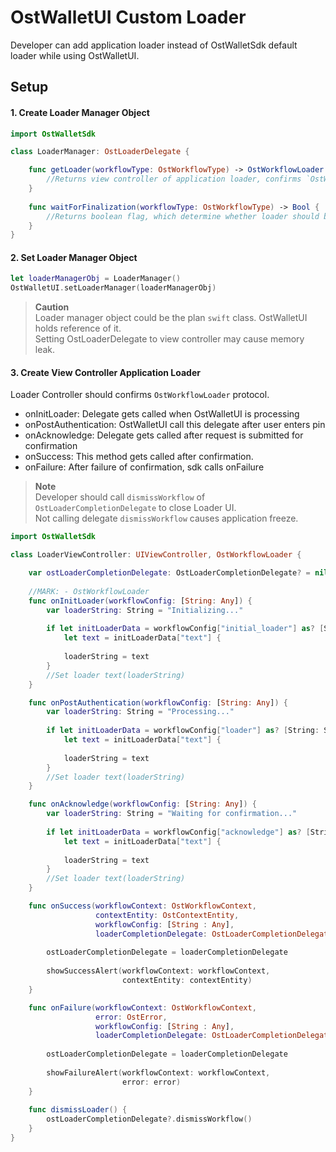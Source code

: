 # OstWalletUI Custom Loader

Developer can add application loader instead of OstWalletSdk default loader while using OstWalletUI.

## Setup

#### 1. Create Loader Manager Object

```Swift
import OstWalletSdk

class LoaderManager: OstLoaderDelegate {

    func getLoader(workflowType: OstWorkflowType) -> OstWorkflowLoader {
        //Returns view controller of application loader, confirms `OstWorkflowLoader` protocol
    }
    
    func waitForFinalization(workflowType: OstWorkflowType) -> Bool {
        //Returns boolean flag, which determine whether loader should be shown till workflow completion. 
    }
}
```
#### 2. Set Loader Manager Object

```Swift
let loaderManagerObj = LoaderManager()
OstWalletUI.setLoaderManager(loaderManagerObj)
```
> **Caution**<br/>
>Loader manager object could be the plan `swift` class. OstWalletUI holds reference of it.<br/>
>Setting OstLoaderDelegate to view controller may cause memory leak.

#### 3. Create View Controller Application Loader

Loader Controller should confirms `OstWorkflowLoader` protocol.

* onInitLoader: Delegate gets called when OstWalletUI is processing
* onPostAuthentication: OstWalletUI call this delegate after user enters pin
* onAcknowledge: Delegate gets called after request is submitted for confirmation
* onSuccess: This method gets called after confirmation.
* onFailure: After failure of confirmation, sdk calls onFailure

>**Note**<br/>
>Developer should call `dismissWorkflow` of `OstLoaderCompletionDelegate` to close Loader UI.<br/>
>Not calling delegate `dismissWorkflow` causes application freeze.

```Swift
import OstWalletSdk

class LoaderViewController: UIViewController, OstWorkflowLoader {

    var ostLoaderCompletionDelegate: OstLoaderCompletionDelegate? = nil
      
    //MARK: - OstWorkflowLoader
    func onInitLoader(workflowConfig: [String: Any]) {
        var loaderString: String = "Initializing..."
    
        if let initLoaderData = workflowConfig["initial_loader"] as? [String: String],
            let text = initLoaderData["text"] {
            
            loaderString = text
        }
        //Set loader text(loaderString)
    }

    func onPostAuthentication(workflowConfig: [String: Any]) {
        var loaderString: String = "Processing..."
    
        if let initLoaderData = workflowConfig["loader"] as? [String: String],
            let text = initLoaderData["text"] {
            
            loaderString = text
        }   
        //Set loader text(loaderString)
    }

    func onAcknowledge(workflowConfig: [String: Any]) {
        var loaderString: String = "Waiting for confirmation..."
        
        if let initLoaderData = workflowConfig["acknowledge"] as? [String: String],
            let text = initLoaderData["text"] {
            
            loaderString = text
        } 
        //Set loader text(loaderString)
    }

    func onSuccess(workflowContext: OstWorkflowContext,
                   contextEntity: OstContextEntity,
                   workflowConfig: [String : Any],
                   loaderCompletionDelegate: OstLoaderCompletionDelegate) {
    
        ostLoaderCompletionDelegate = loaderCompletionDelegate
    
        showSuccessAlert(workflowContext: workflowContext,
                         contextEntity: contextEntity)
    }

    func onFailure(workflowContext: OstWorkflowContext,
                   error: OstError,
                   workflowConfig: [String : Any],
                   loaderCompletionDelegate: OstLoaderCompletionDelegate) {
    
        ostLoaderCompletionDelegate = loaderCompletionDelegate
    
        showFailureAlert(workflowContext: workflowContext,
                         error: error)
    }
    
    func dismissLoader() {
        ostLoaderCompletionDelegate?.dismissWorkflow()
    }
}
```
